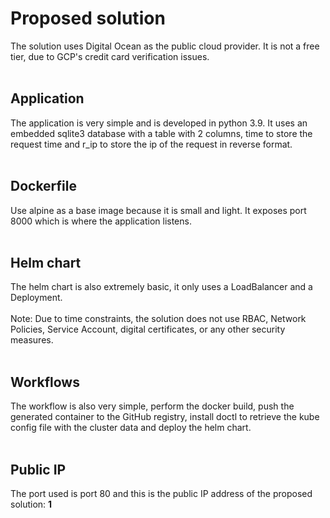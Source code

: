 # Proposed solution
The solution uses Digital Ocean as the public cloud provider. It is not a free tier, due to GCP's credit card verification issues.
<br> <br>

## Application
The application is very simple and is developed in python 3.9. It uses an embedded sqlite3 database with a table with 2 columns, time to store the request time and r_ip to store the ip of the request in reverse format.
<br> <br>

## Dockerfile
Use alpine as a base image because it is small and light. It exposes port 8000 which is where the application listens.
<br> <br>

## Helm chart
The helm chart is also extremely basic, it only uses a LoadBalancer and a Deployment. 
<br> <br>
Note: Due to time constraints, the solution does not use RBAC, Network Policies, Service Account, digital certificates, or any other security measures.
<br> <br>

## Workflows
The workflow is also very simple, perform the docker build, push the generated container to the GitHub registry, install doctl to retrieve the kube config file with the cluster data and deploy the helm chart.
<br> <br>

## Public IP
The port used is port 80 and this is the public IP address of the proposed solution: **1**
<br> <br>

